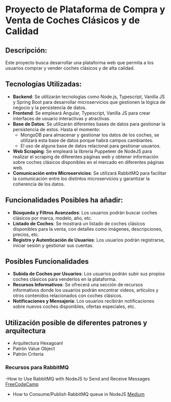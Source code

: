 # Proyecto de Plataforma de Compra y Venta de Coches Clásicos y de Calidad

## Descripción:
Este proyecto busca desarrollar una plataforma web que permita a los usuarios comprar y vender coches clásicos y de alta calidad.

## Tecnologías Utilizadas:
- <strong>Backend</strong>: Se utilizarán tecnologías como Node.js, Typescript, Vanilla JS y Spring Boot para desarrollar microservicios que gestionen la lógica de negocio y la persistencia de datos.
- <strong>Frontend</strong>: Se empleará Angular, Typescript, Vanilla JS para crear interfaces de usuario interactivas y atractivas.
- <strong>Base de Datos</strong>: Se utilizarán diferentes bases de datos para gestionar la persistencia de estos. Hasta el momento:
  - MongoDB para almacenar y gestionar los datos de los coches, se utilizará esta base de datos porque habrá campos cambiantes.
  - El uso de alguna base de datos relacional para gestionar usuarios.
- <strong>Web Scraping</strong>: Se empleará la librería Puppeteer de NodeJS para realizar el scraping de diferentes páginas web y obtener información sobre coches clásicos disponibles en el mercado en diferentes páginas web.
- <strong>Comunicación entre Microservicios</strong>: Se utilizará RabbitMQ para facilitar la comunicación entre los distintos microservicios y garantizar la coherencia de los datos.

## Funcionalidades Posibles ha añadir:
- <strong>Búsqueda y Filtros Avanzados</strong>: Los usuarios podrán buscar coches clásicos por marca, modelo, año, etc.
- <strong>Listado de Coches</strong>: Se mostrará un listado de coches clásicos disponibles para la venta, con detalles como imágenes, descripciones, precios, etc.
- <strong>Registro y Autenticación de Usuarios</strong>: Los usuarios podrán registrarse, iniciar sesión y gestionar sus cuentas.

## Posibles Funcionalidades
- <strong>Subida de Coches por Usuarios</strong>: Los usuarios podrán subir sus propios coches clásicos para venderlos en la plataforma.
- <strong>Recursos Informativos</strong>: Se ofrecerá una sección de recursos informativos donde los usuarios podrán encontrar videos, artículos y otros contenidos relacionados con coches clásicos.
- <strong>Notificaciones y Mensajería</strong>: Los usuarios recibirán notificaciones sobre nuevos coches disponibles, ofertas especiales, etc.

## Utilización posible de diferentes patrones y arquitectura
- Arquitectura Hexagoanl
- Patrón Value Object
- Patrón Criteria


### Recursos para RabbitMQ
-How to Use RabbitMQ with NodeJS to Send and Receive Messages [FreeCodeCamp](https://www.freecodecamp.org/news/how-to-use-rabbitmq-with-nodejs/)
- How to Consume/Publish RabbitMQ queue in NodeJS [Medium](https://medium.com/@rafael.guzman/how-to-consume-publish-rabbitmq-message-in-nodejs-cb68b5a6484c)



